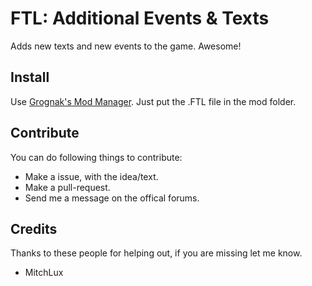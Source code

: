 # FTL: Additional Events & Texts
Adds new texts and new events to the game. Awesome!

## Install
Use [Grognak's Mod Manager](http://www.ftlgame.com/forum/viewtopic.php?f=12&t=2464). Just put the .FTL file in the mod folder.

## Contribute
You can do following things to contribute:
- Make a issue, with the idea/text.
- Make a pull-request.
- Send me a message on the offical forums.

## Credits
Thanks to these people for helping out, if you are missing let me know.

- MitchLux